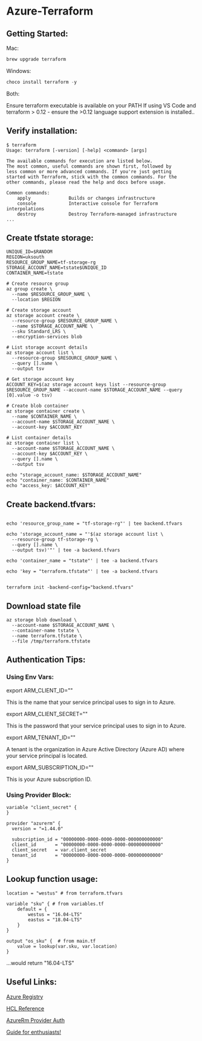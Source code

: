 # Azure-Terraform

## Getting Started:

Mac:

```bash
brew upgrade terraform
```

Windows:

```powershell
choco install terraform -y
```

Both:

Ensure terraform executable is available on your PATH
If using VS Code and terraform > 0.12 - ensure the >0.12 language support extension is installed..

## Verify installation:

```
$ terraform
Usage: terraform [-version] [-help] <command> [args]

The available commands for execution are listed below.
The most common, useful commands are shown first, followed by
less common or more advanced commands. If you're just getting
started with Terraform, stick with the common commands. For the
other commands, please read the help and docs before usage.

Common commands:
    apply              Builds or changes infrastructure
    console            Interactive console for Terraform interpolations
    destroy            Destroy Terraform-managed infrastructure
...
```

## Create tfstate storage:

```
UNIQUE_ID=$RANDOM
REGION=uksouth
RESOURCE_GROUP_NAME=tf-storage-rg
STORAGE_ACCOUNT_NAME=tstate$UNIQUE_ID
CONTAINER_NAME=tstate

# Create resource group
az group create \
  --name $RESOURCE_GROUP_NAME \
  --location $REGION

# Create storage account
az storage account create \
  --resource-group $RESOURCE_GROUP_NAME \
  --name $STORAGE_ACCOUNT_NAME \
  --sku Standard_LRS \
  --encryption-services blob

# List storage account details
az storage account list \
  --resource-group $RESOURCE_GROUP_NAME \
  --query [].name \
  --output tsv

# Get storage account key
ACCOUNT_KEY=$(az storage account keys list --resource-group $RESOURCE_GROUP_NAME --account-name $STORAGE_ACCOUNT_NAME --query [0].value -o tsv)

# Create blob container
az storage container create \
  --name $CONTAINER_NAME \
  --account-name $STORAGE_ACCOUNT_NAME \
  --account-key $ACCOUNT_KEY

# List container details
az storage container list \
  --account-name $STORAGE_ACCOUNT_NAME \
  --account-key $ACCOUNT_KEY \
  --query [].name \
  --output tsv

echo "storage_account_name: $STORAGE_ACCOUNT_NAME"
echo "container_name: $CONTAINER_NAME"
echo "access_key: $ACCOUNT_KEY"
```

## Create backend.tfvars:

```

echo 'resource_group_name = "tf-storage-rg"' | tee backend.tfvars

echo 'storage_account_name = "'$(az storage account list \
  --resource-group tf-storage-rg \
  --query [].name \
  --output tsv)'"' | tee -a backend.tfvars
  
echo 'container_name = "tstate"' | tee -a backend.tfvars

echo 'key = "terraform.tfstate"' | tee -a backend.tfvars
  
```

```
terraform init -backend-config="backend.tfvars"
```

## Download state file

```
az storage blob download \
  --account-name $STORAGE_ACCOUNT_NAME \
  --container-name tstate \
  --name terraform.tfstate \
  --file /tmp/terraform.tfstate
 ```
 
## Authentication Tips:

### Using Env Vars:

export ARM_CLIENT_ID=""

This is the name that your service principal uses to sign in to Azure.

export ARM_CLIENT_SECRET=""

This is the password that your service principal uses to sign in to Azure.

export ARM_TENANT_ID=""

A tenant is the organization in Azure Active Directory (Azure AD) where your service principal is located.

export ARM_SUBSCRIPTION_ID=""

This is your Azure subscription ID.

### Using Provider Block:
```
variable "client_secret" {
}

provider "azurerm" {
  version = "=1.44.0"

  subscription_id = "00000000-0000-0000-0000-000000000000"
  client_id       = "00000000-0000-0000-0000-000000000000"
  client_secret   = var.client_secret
  tenant_id       = "00000000-0000-0000-0000-000000000000"
}
```

## Lookup function usage:

```
location = "westus" # from terraform.tfvars

variable "sku" { # from variables.tf
    default = {
        westus = "16.04-LTS"
        eastus = "18.04-LTS"
    }
}

output "os_sku" {  # from main.tf
    value = lookup(var.sku, var.location)
}
```
...would return "16.04-LTS"



## Useful Links:

[Azure Registry](https://registry.terraform.io/search?q=azure)

[HCL Reference](https://www.terraform.io/docs/configuration/index.html)

[AzureRm Provider Auth](https://www.terraform.io/docs/providers/azurerm/index.html#authenticating-to-azure)

[Guide for enthusiasts!](https://thorsten-hans.com/terraform-the-definitive-guide-for-azure-enthusiasts)




